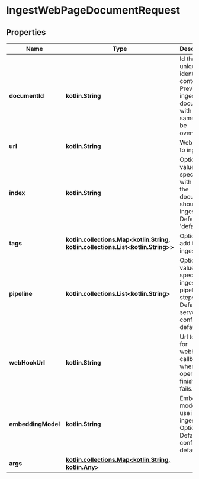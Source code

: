 
# IngestWebPageDocumentRequest

## Properties
| Name | Type | Description | Notes |
| ------------ | ------------- | ------------- | ------------- |
| **documentId** | **kotlin.String** | Id that uniquely identifies content. Previously ingested documents with the same id will be overwritten |  |
| **url** | **kotlin.String** | Web page to ingest |  |
| **index** | **kotlin.String** | Optional value to specify with index the document should be ingested. Defaults to &#39;default&#39; |  [optional] |
| **tags** | **kotlin.collections.Map&lt;kotlin.String, kotlin.collections.List&lt;kotlin.String&gt;&gt;** | Optionally add tags to ingestion |  [optional] |
| **pipeline** | **kotlin.collections.List&lt;kotlin.String&gt;** | Optional value to specify ingestion pipeline steps. Defaults to server configured defaults. |  [optional] |
| **webHookUrl** | **kotlin.String** | Url to use for webhook callback when operation finishes or fails. |  [optional] |
| **embeddingModel** | **kotlin.String** | Embedding model to use in ingestion. Optional. Default to configured default. |  [optional] |
| **args** | [**kotlin.collections.Map&lt;kotlin.String, kotlin.Any&gt;**](kotlin.Any.md) |  |  [optional] |



